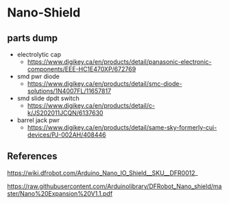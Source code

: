 # Nano-Shield

## parts dump

- electrolytic cap
  - https://www.digikey.ca/en/products/detail/panasonic-electronic-components/EEE-HC1E470XP/672769
- smd pwr diode
  - https://www.digikey.ca/en/products/detail/smc-diode-solutions/1N4007FL/11657817
- smd slide dpdt switch
  - https://www.digikey.ca/en/products/detail/c-k/JS202011JCQN/6137630
- barrel jack pwr
  - https://www.digikey.ca/en/products/detail/same-sky-formerly-cui-devices/PJ-002AH/408446

## References

https://wiki.dfrobot.com/Arduino_Nano_IO_Shield__SKU__DFR0012_

https://raw.githubusercontent.com/Arduinolibrary/DFRobot_Nano_shield/master/Nano%20Expansion%20V1.1.pdf
